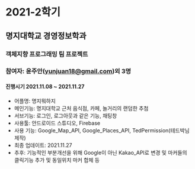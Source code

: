 # 2021-2학기
## 명지대학교 경영정보학과
### 객체지향 프로그래밍 팀 프로젝트
### 참여자: 윤주안(yunjuan18@gmail.com)외 3명

#### 진행시기 2021.11.08 ~ 2021.11.27

* 어플명: 명지뭐하지
* 메인기능: 명지대학교 근처 음식점, 카페, 놀거리의 랜덤한 추첨
* 서브기능: 로그인, 로그아웃과 같은 기능, 채팅창
* 사용툴: 안드로이드 스튜디오, Firebase
* 사용 기능: Google_Map_API, Google_Places_API, TedPermission(테드박님 제작)
* 최종 업데이트: 2021.11.27
* 추후: 기능적인 부분개선을 위해 Google이 아닌 Kakao_API로 변경 및 마커들의 클릭기능 추가 및 동일위치 마커 합체 등
